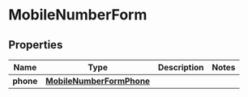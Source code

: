 # MobileNumberForm

## Properties
Name | Type | Description | Notes
------------ | ------------- | ------------- | -------------
**phone** | [**MobileNumberFormPhone**](MobileNumberFormPhone.md) |  | 

